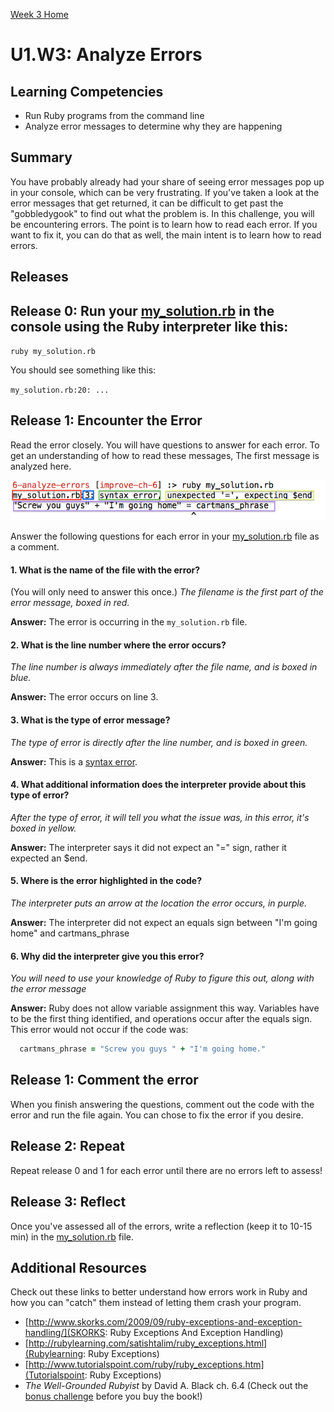 [Week 3 Home](../)

# U1.W3: Analyze Errors

## Learning Competencies
- Run Ruby programs from the command line
- Analyze error messages to determine why they are happening

## Summary
You have probably already had your share of seeing error messages pop up in your console, which can be very frustrating. If you've taken a look at the error messages that get returned, it can be difficult to get past the "gobbledygook" to find out what the problem is. In this challenge, you will be encountering errors. The point is to learn how to read each error. If you want to fix it, you can do that as well, the main intent is to learn how to read errors.

## Releases

## Release 0: Run your [my_solution.rb](my_solution.rb) in the console using the Ruby interpreter like this:

`ruby my_solution.rb`

You should see something like this:

`my_solution.rb:20: ...`

## Release 1: Encounter the Error

Read the error closely. You will have questions to answer for each error. To get an understanding of how to read these messages, The first message is analyzed here.

![error-img](../imgs/error-1.png)

Answer the following questions for each error in your [my_solution.rb](my_solution.rb) file as a comment.

#### 1. What is the name of the file with the error?
(You will only need to answer this once.)
  *The filename is the first part of the error message, boxed in red.*

   **Answer:** The error is occurring in the `my_solution.rb` file.

#### 2. What is the line number where the error occurs?
  *The line number is always immediately after the file name, and is boxed in blue.*

  **Answer:** The error occurs on line 3.

#### 3. What is the type of error message?
  *The type of error is directly after the line number, and is boxed in green.*

  **Answer:** This is a [syntax error](http://www.ruby-doc.org/core-2.1.5/SyntaxError.html).

#### 4. What additional information does the interpreter provide about this type of error?
  *After the type of error, it will tell you what the issue was, in this error, it's boxed in yellow.*

  **Answer:** The interpreter says it did not expect an "=" sign, rather it expected an $end.

#### 5. Where is the error highlighted in the code?
  *The interpreter puts an arrow at the location the error occurs, in purple.*

  **Answer:** The interpreter did not expect an equals sign between "I'm going home" and cartmans_phrase

#### 6. Why did the interpreter give you this error?
  *You will need to use your knowledge of Ruby to figure this out, along with the error message*

  **Answer:** Ruby does not allow variable assignment this way. Variables have to be the first thing identified, and operations occur after the equals sign. This error would not occur if the code was:

  ```ruby
    cartmans_phrase = "Screw you guys " + "I'm going home."
  ```

## Release 1: Comment the error
When you finish answering the questions, comment out the code with the error and run the file again. You can chose to fix the error if you desire.

## Release 2: Repeat
Repeat release 0 and 1 for each error until there are no errors left to assess!

## Release 3: Reflect
Once you've assessed all of the errors, write a reflection (keep it to 10-15 min) in the [my_solution.rb](my_solution.rb) file.

## Additional Resources
Check out these links to better understand how errors work in Ruby and how you can "catch" them instead of letting them crash your program.

- [http://www.skorks.com/2009/09/ruby-exceptions-and-exception-handling/](SKORKS: Ruby Exceptions And Exception Handling)
- [http://rubylearning.com/satishtalim/ruby_exceptions.html](Rubylearning: Ruby Exceptions)
- [http://www.tutorialspoint.com/ruby/ruby_exceptions.htm](Tutorialspoint: Ruby Exceptions)
- *The Well-Grounded Rubyist* by David A. Black ch. 6.4 (Check out the [bonus challenge](10-BONUS-challenges/Well-Grounded-Rubyist.md) before you buy the book!)
